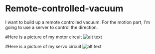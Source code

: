 # Remote-controlled-vacuum
I want to build up a remote controlled vacuum.
For the motion part, I'm going to use a server to control the direction.

#Here is a picture of my motor circuit
 ![alt text](https://cloud.githubusercontent.com/assets/14916428/10867290/48d307d0-8095-11e5-8961-28b4feb6c9f4.jpg "This is a model of my Motor Circuit")

#Here is a picture of my servo circuit
 ![alt text](https://cloud.githubusercontent.com/assets/14916428/10867522/3a39d210-80a1-11e5-83fc-52290ba4b6b5.png "This is a model of my Servo Circuit")
